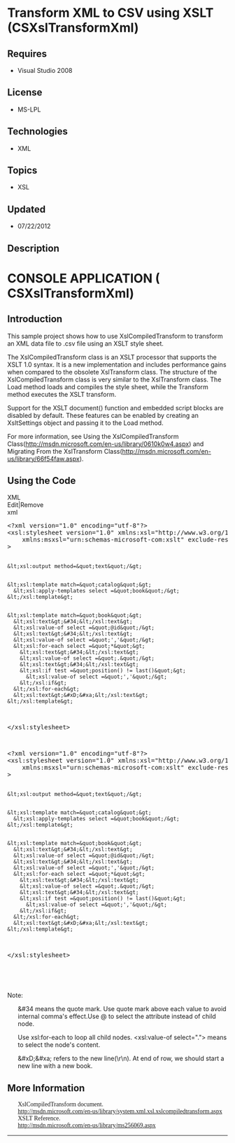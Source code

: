 # Transform XML to CSV using XSLT (CSXslTransformXml)
## Requires
- Visual Studio 2008
## License
- MS-LPL
## Technologies
- XML
## Topics
- XSL
## Updated
- 07/22/2012
## Description

<h1>CONSOLE APPLICATION <span style="">(</span> CSXslTransformXml)</h1>
<h2>Introduction</h2>
<p class="MsoNormal">This sample project shows how to use XslCompiledTransform to transform an XML data file to .csv file using an XSLT style sheet.<span style="">&nbsp;
</span><span style=""></span></p>
<p class="MsoNormal"><span style="">The <span class="SpellE">XslCompiledTransform</span> class is an XSLT processor that supports the XSLT 1.0 syntax. It is a new implementation and includes performance gains when compared to the obsolete
<span class="SpellE">XslTransform</span> class. The structure of the <span class="SpellE">
XslCompiledTransform</span> class is very similar to the <span class="SpellE">XslTransform</span> class. The Load method loads and compiles the style sheet, while the Transform method executes the XSLT transform.
</span></p>
<p class="MsoNormal"><span style="">Support for the XSLT <span class="GramE">
document(</span>) function and embedded script blocks are disabled by default. These features can be enabled by creating an
<span class="SpellE">XsltSettings</span> object and passing it to the Load method.
</span></p>
<p class="MsoNormal"><span style="">For more information, see Using the <span class="SpellE">
XslCompiledTransform</span> <span class="GramE">Class(</span><a href="http://msdn.microsoft.com/en-us/library/0610k0w4.aspx">http://msdn.microsoft.com/en-us/library/0610k0w4.aspx</a>) and Migrating From the
<span class="SpellE">XslTransform</span> Class(<a href="http://msdn.microsoft.com/en-us/library/66f54faw.aspx">http://msdn.microsoft.com/en-us/library/66f54faw.aspx</a>).
</span></p>
<h2>Using the Code</h2>
<div class="scriptcode">
<div class="pluginEditHolder" pluginCommand="mceScriptCode">
<div class="title"><span>XML</span></div>
<div class="pluginLinkHolder"><span class="pluginEditHolderLink">Edit</span>|<span class="pluginRemoveHolderLink">Remove</span>
</div>
<span class="hidden">xml</span>
<pre class="hidden">
&lt;?xml version=&quot;1.0&quot; encoding=&quot;utf-8&quot;?&gt;
&lt;xsl:stylesheet version=&quot;1.0&quot; xmlns:xsl=&quot;http://www.w3.org/1999/XSL/Transform&quot;
    xmlns:msxsl=&quot;urn:schemas-microsoft-com:xslt&quot; exclude-result-prefixes=&quot;msxsl&quot;
&gt;

    &lt;xsl:output method=&quot;text&quot;/&gt;


    &lt;xsl:template match=&quot;catalog&quot;&gt;
      &lt;xsl:apply-templates select =&quot;book&quot;/&gt;
    &lt;/xsl:template&gt;


    &lt;xsl:template match=&quot;book&quot;&gt;
      &lt;xsl:text&gt;&#34;&lt;/xsl:text&gt;
      &lt;xsl:value-of select =&quot;@id&quot;/&gt;
      &lt;xsl:text&gt;&#34;&lt;/xsl:text&gt;
      &lt;xsl:value-of select =&quot;','&quot;/&gt;
      &lt;xsl:for-each select =&quot;*&quot;&gt;
        &lt;xsl:text&gt;&#34;&lt;/xsl:text&gt;
        &lt;xsl:value-of select =&quot;.&quot;/&gt;
        &lt;xsl:text&gt;&#34;&lt;/xsl:text&gt;
        &lt;xsl:if test =&quot;position() != last()&quot;&gt;
          &lt;xsl:value-of select =&quot;','&quot;/&gt;
        &lt;/xsl:if&gt;
      &lt;/xsl:for-each&gt;
      &lt;xsl:text&gt;&#xD;&#xa;&lt;/xsl:text&gt;
    &lt;/xsl:template&gt;
&lt;/xsl:stylesheet&gt;

</pre>
<pre id="codePreview" class="xml">
&lt;?xml version=&quot;1.0&quot; encoding=&quot;utf-8&quot;?&gt;
&lt;xsl:stylesheet version=&quot;1.0&quot; xmlns:xsl=&quot;http://www.w3.org/1999/XSL/Transform&quot;
    xmlns:msxsl=&quot;urn:schemas-microsoft-com:xslt&quot; exclude-result-prefixes=&quot;msxsl&quot;
&gt;

    &lt;xsl:output method=&quot;text&quot;/&gt;


    &lt;xsl:template match=&quot;catalog&quot;&gt;
      &lt;xsl:apply-templates select =&quot;book&quot;/&gt;
    &lt;/xsl:template&gt;


    &lt;xsl:template match=&quot;book&quot;&gt;
      &lt;xsl:text&gt;&#34;&lt;/xsl:text&gt;
      &lt;xsl:value-of select =&quot;@id&quot;/&gt;
      &lt;xsl:text&gt;&#34;&lt;/xsl:text&gt;
      &lt;xsl:value-of select =&quot;','&quot;/&gt;
      &lt;xsl:for-each select =&quot;*&quot;&gt;
        &lt;xsl:text&gt;&#34;&lt;/xsl:text&gt;
        &lt;xsl:value-of select =&quot;.&quot;/&gt;
        &lt;xsl:text&gt;&#34;&lt;/xsl:text&gt;
        &lt;xsl:if test =&quot;position() != last()&quot;&gt;
          &lt;xsl:value-of select =&quot;','&quot;/&gt;
        &lt;/xsl:if&gt;
      &lt;/xsl:for-each&gt;
      &lt;xsl:text&gt;&#xD;&#xa;&lt;/xsl:text&gt;
    &lt;/xsl:template&gt;
&lt;/xsl:stylesheet&gt;

</pre>
</div>
</div>
<div class="endscriptcode">&nbsp;</div>
<p class="MsoNormal"><span style="">Note: </span></p>
<p class="MsoNormal" style="margin-left:18.0pt">&amp;#34 means the quote mark. Use quote mark above each value to avoid internal<span style="">
</span>comma's <span class="SpellE">effect.Use</span> @ to select the attribute instead of child node.<span style="">
</span></p>
<p class="MsoNormal" style="margin-left:18.0pt"><span style="">Use <span class="SpellE">
xsl<span class="GramE">:for</span>-each</span> to loop all child nodes. &lt;<span class="SpellE">xsl<span class="GramE">:value</span>-of</span> select=&quot;.&quot;&gt;
<span class="GramE">means</span> to select the node's content. </span></p>
<p class="MsoNormal" style="margin-left:18.0pt"><span style="">&amp;#<span class="SpellE">xD</span><span class="GramE">;&amp;</span>#<span class="SpellE">xa</span>; refers to the new line(\r\n). At end of row, we should start a new line with a new book.
</span></p>
<h2>More Information</h2>
<p class="MsoNormal" style="margin-top:0cm; margin-right:0cm; margin-bottom:0cm; margin-left:18.0pt; margin-bottom:.0001pt; line-height:normal; text-autospace:none">
<span style="font-family:新宋体">XslCompiledTransform document. </span></p>
<p class="MsoNormal" style="margin-top:0cm; margin-right:0cm; margin-bottom:0cm; margin-left:18.0pt; margin-bottom:.0001pt; line-height:normal; text-autospace:none">
<span style="font-family:新宋体"><a href="http://msdn.microsoft.com/en-us/library/system.xml.xsl.xslcompiledtransform.aspx">http://msdn.microsoft.com/en-us/library/system.xml.xsl.xslcompiledtransform.aspx</a>
</span></p>
<p class="MsoNormal" style="margin-top:0cm; margin-right:0cm; margin-bottom:0cm; margin-left:18.0pt; margin-bottom:.0001pt; line-height:normal; text-autospace:none">
<span style="font-family:新宋体">XSLT Reference. </span></p>
<p class="MsoNormal" style="margin-top:0cm; margin-right:0cm; margin-bottom:0cm; margin-left:18.0pt; margin-bottom:.0001pt; line-height:normal; text-autospace:none">
<span style="font-family:新宋体"><a href="http://msdn.microsoft.com/en-us/library/ms256069.aspx">http://msdn.microsoft.com/en-us/library/ms256069.aspx</a>
</span></p>
<hr>
<div><a href="http://go.microsoft.com/?linkid=9759640" style="margin-top:3px"><img alt="" src="-onecodelogo">
</a></div>

